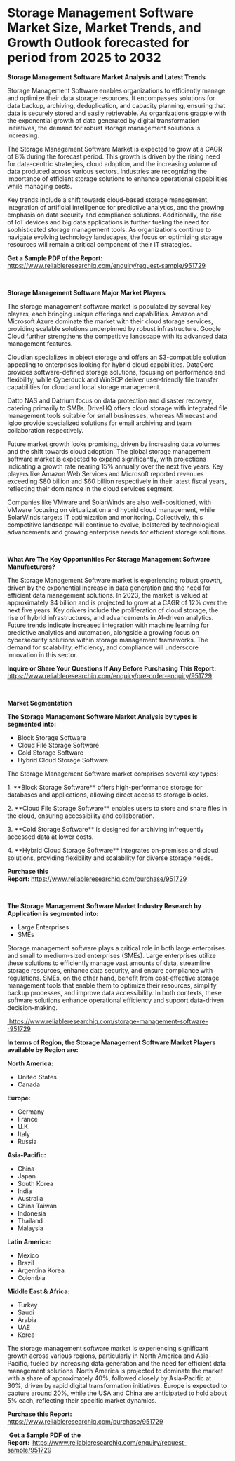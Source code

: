 <p><h1>Storage Management Software Market Size, Market Trends, and Growth Outlook forecasted for period from 2025 to 2032</h1></p><p><strong>Storage Management Software Market Analysis and Latest Trends</strong></p>
<p><p>Storage Management Software enables organizations to efficiently manage and optimize their data storage resources. It encompasses solutions for data backup, archiving, deduplication, and capacity planning, ensuring that data is securely stored and easily retrievable. As organizations grapple with the exponential growth of data generated by digital transformation initiatives, the demand for robust storage management solutions is increasing.</p><p>The Storage Management Software Market is expected to grow at a CAGR of 8% during the forecast period. This growth is driven by the rising need for data-centric strategies, cloud adoption, and the increasing volume of data produced across various sectors. Industries are recognizing the importance of efficient storage solutions to enhance operational capabilities while managing costs.</p><p>Key trends include a shift towards cloud-based storage management, integration of artificial intelligence for predictive analytics, and the growing emphasis on data security and compliance solutions. Additionally, the rise of IoT devices and big data applications is further fueling the need for sophisticated storage management tools. As organizations continue to navigate evolving technology landscapes, the focus on optimizing storage resources will remain a critical component of their IT strategies.</p></p>
<p><strong>Get a Sample PDF of the Report:&nbsp;</strong> <a href="https://www.reliableresearchiq.com/enquiry/request-sample/951729?utm_campaign=2333&utm_medium=2&utm_source=Github&utm_content=ia&utm_term=17042025&utm_id=storage-management-software">https://www.reliableresearchiq.com/enquiry/request-sample/951729</a></p>
<p>&nbsp;</p>
<p><strong>Storage Management Software Major Market Players</strong></p>
<p><p>The storage management software market is populated by several key players, each bringing unique offerings and capabilities. Amazon and Microsoft Azure dominate the market with their cloud storage services, providing scalable solutions underpinned by robust infrastructure. Google Cloud further strengthens the competitive landscape with its advanced data management features.</p><p>Cloudian specializes in object storage and offers an S3-compatible solution appealing to enterprises looking for hybrid cloud capabilities. DataCore provides software-defined storage solutions, focusing on performance and flexibility, while Cyberduck and WinSCP deliver user-friendly file transfer capabilities for cloud and local storage management.</p><p>Datto NAS and Datrium focus on data protection and disaster recovery, catering primarily to SMBs. DriveHQ offers cloud storage with integrated file management tools suitable for small businesses, whereas Mimecast and Igloo provide specialized solutions for email archiving and team collaboration respectively.</p><p>Future market growth looks promising, driven by increasing data volumes and the shift towards cloud adoption. The global storage management software market is expected to expand significantly, with projections indicating a growth rate nearing 15% annually over the next five years. Key players like Amazon Web Services and Microsoft reported revenues exceeding $80 billion and $60 billion respectively in their latest fiscal years, reflecting their dominance in the cloud services segment.</p><p>Companies like VMware and SolarWinds are also well-positioned, with VMware focusing on virtualization and hybrid cloud management, while SolarWinds targets IT optimization and monitoring. Collectively, this competitive landscape will continue to evolve, bolstered by technological advancements and growing enterprise needs for efficient storage solutions.</p></p>
<p>&nbsp;</p>
<p><strong>What Are The Key Opportunities For Storage Management Software Manufacturers?</strong></p>
<p><p>The Storage Management Software market is experiencing robust growth, driven by the exponential increase in data generation and the need for efficient data management solutions. In 2023, the market is valued at approximately $4 billion and is projected to grow at a CAGR of 12% over the next five years. Key drivers include the proliferation of cloud storage, the rise of hybrid infrastructures, and advancements in AI-driven analytics. Future trends indicate increased integration with machine learning for predictive analytics and automation, alongside a growing focus on cybersecurity solutions within storage management frameworks. The demand for scalability, efficiency, and compliance will underscore innovation in this sector.</p></p>
<p><strong>Inquire or Share Your Questions If Any Before Purchasing This Report:</strong> <a href="https://www.reliableresearchiq.com/enquiry/pre-order-enquiry/951729?utm_campaign=2333&utm_medium=2&utm_source=Github&utm_content=ia&utm_term=17042025&utm_id=storage-management-software">https://www.reliableresearchiq.com/enquiry/pre-order-enquiry/951729</a></p>
<p>&nbsp;</p>
<p><strong>Market Segmentation</strong></p>
<p><strong>The Storage Management Software Market Analysis by types is segmented into:</strong></p>
<p><ul><li>Block Storage Software</li><li>Cloud File Storage Software</li><li>Cold Storage Software</li><li>Hybrid Cloud Storage Software</li></ul></p>
<p><p>The Storage Management Software market comprises several key types: </p><p>1. **Block Storage Software** offers high-performance storage for databases and applications, allowing direct access to storage blocks. </p><p>2. **Cloud File Storage Software** enables users to store and share files in the cloud, ensuring accessibility and collaboration.</p><p>3. **Cold Storage Software** is designed for archiving infrequently accessed data at lower costs. </p><p>4. **Hybrid Cloud Storage Software** integrates on-premises and cloud solutions, providing flexibility and scalability for diverse storage needs.</p></p>
<p><strong>Purchase this Report:&nbsp;</strong><a href="https://www.reliableresearchiq.com/purchase/951729?utm_campaign=2333&utm_medium=2&utm_source=Github&utm_content=ia&utm_term=17042025&utm_id=storage-management-software">https://www.reliableresearchiq.com/purchase/951729</a></p>
<p>&nbsp;</p>
<p><strong>The Storage Management Software Market Industry Research by Application is segmented into:</strong></p>
<p><ul><li>Large Enterprises</li><li>SMEs</li></ul></p>
<p><p>Storage management software plays a critical role in both large enterprises and small to medium-sized enterprises (SMEs). Large enterprises utilize these solutions to efficiently manage vast amounts of data, streamline storage resources, enhance data security, and ensure compliance with regulations. SMEs, on the other hand, benefit from cost-effective storage management tools that enable them to optimize their resources, simplify backup processes, and improve data accessibility. In both contexts, these software solutions enhance operational efficiency and support data-driven decision-making.</p></p>
<p><a href="https://www.reliableresearchiq.com/storage-management-software-r951729?utm_campaign=2333&utm_medium=2&utm_source=Github&utm_content=ia&utm_term=17042025&utm_id=storage-management-software">&nbsp;https://www.reliableresearchiq.com/storage-management-software-r951729</a></p>
<p><strong>In terms of Region, the Storage Management Software Market Players available by Region are:</strong></p>
<p>
    <p> <strong> North America: </strong>
        <ul>
            <li>United States</li>
            <li>Canada</li>
        </ul>
        </p> 
    <p> <strong> Europe: </strong>
        <ul>
            <li>Germany</li>
            <li>France</li>
            <li>U.K.</li>
            <li>Italy</li>
            <li>Russia</li>
        </ul>
        </p> 
    <p> <strong> Asia-Pacific: </strong>
        <ul>
            <li>China</li>
            <li>Japan</li>
            <li>South Korea</li>
            <li>India</li>
            <li>Australia</li>
            <li>China Taiwan</li>
            <li>Indonesia</li>
            <li>Thailand</li>
            <li>Malaysia</li>
        </ul>
        </p> 
    <p> <strong> Latin America: </strong>
        <ul>
            <li>Mexico</li>
            <li>Brazil</li>
            <li>Argentina Korea</li>
            <li>Colombia</li>
        </ul>
        </p> 
    <p> <strong> Middle East & Africa: </strong>
        <ul>
            <li>Turkey</li>
            <li>Saudi</li>
            <li>Arabia</li>
            <li>UAE</li>
            <li>Korea</li>
        </ul>
    </p>
    </p>
<p><p>The storage management software market is experiencing significant growth across various regions, particularly in North America and Asia-Pacific, fueled by increasing data generation and the need for efficient data management solutions. North America is projected to dominate the market with a share of approximately 40%, followed closely by Asia-Pacific at 30%, driven by rapid digital transformation initiatives. Europe is expected to capture around 20%, while the USA and China are anticipated to hold about 5% each, reflecting their specific market dynamics.</p></p>
<p><strong>Purchase this Report: </strong><a href="https://www.reliableresearchiq.com/purchase/951729?utm_campaign=2333&utm_medium=2&utm_source=Github&utm_content=ia&utm_term=17042025&utm_id=storage-management-software">https://www.reliableresearchiq.com/purchase/951729</a></p>
<p>&nbsp;<strong>Get a Sample PDF of the Report:&nbsp;&nbsp;</strong><a href="https://www.reliableresearchiq.com/enquiry/request-sample/951729?utm_campaign=2333&utm_medium=2&utm_source=Github&utm_content=ia&utm_term=17042025&utm_id=storage-management-software">https://www.reliableresearchiq.com/enquiry/request-sample/951729</a></p>
<p><strong></strong></p>
<p><p></p><p></p><p></p></p>